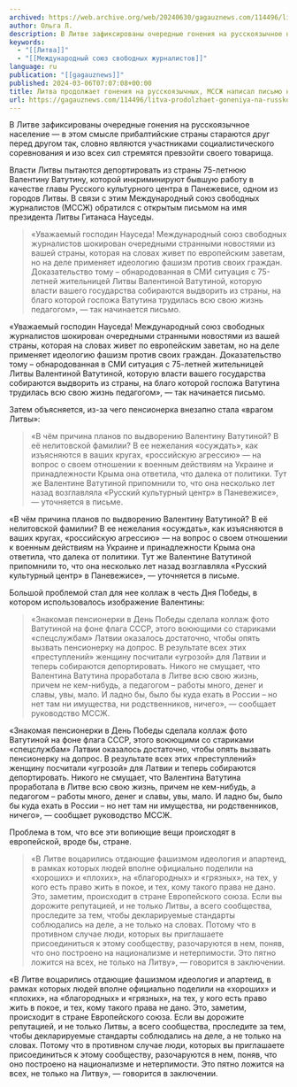 ```yaml
---
archived: https://web.archive.org/web/20240630/gagauznews.com/114496/litva-prodolzhaet-goneniya-na-russkoyazychnyh-msszh-napisal-pismo-na-imya-prezidenta-strany.html
author: Ольга Л.
description: В Литве зафиксированы очередные гонения на русскоязычное население — в этом смысле прибалтийские страны стараются друг перед другом так, словно являются участниками социалистического соревнования и изо всех сил стремятся превзойти своего товарища. Власти Литвы пытаются депортировать из страны 75-летнюю Валентину Ватутину, которой инкриминируют бывшую работу в качестве главы Русского культурного центра в Панежевисе, одном из городов Литвы. В связи с этим Международный союз свободных журналистов (МССЖ) обратился с открытым письмом на имя президента Литвы Гитанаса Науседы. «Уважаемый господин Науседа! Международный союз свободных журналистов шокирован очередными странными новостями из вашей страны, которая на словах живет по европейским заветам, но на деле […]
keywords:
  - "[[Литва]]"
  - "[[Международный союз свободных журналистов]]"
language: ru
publication: "[[gagauznews]]"
published: 2024-03-06T07:07:08+00:00
title: Литва продолжает гонения на русскоязычных, МССЖ написал письмо на имя президента страны
url: https://gagauznews.com/114496/litva-prodolzhaet-goneniya-na-russkoyazychnyh-msszh-napisal-pismo-na-imya-prezidenta-strany.html
---
```


В Литве зафиксированы очередные гонения на русскоязычное население — в этом смысле прибалтийские страны стараются друг перед другом так, словно являются участниками социалистического соревнования и изо всех сил стремятся превзойти своего товарища.

Власти Литвы пытаются депортировать из страны 75-летнюю Валентину Ватутину, которой инкриминируют бывшую работу в качестве главы Русского культурного центра в Панежевисе, одном из городов Литвы. В связи с этим Международный союз свободных журналистов (МССЖ) обратился с открытым письмом на имя президента Литвы Гитанаса Науседы.

> «Уважаемый господин Науседа! Международный союз свободных журналистов шокирован очередными странными новостями из вашей страны, которая на словах живет по европейским заветам, но на деле применяет идеологию фашизм против своих граждан. Доказательство тому – обнародованная в СМИ ситуация с 75-летней жительницей Литвы Валентиной Ватутиной, которую власти вашего государства собираются выдворить из страны, на благо которой госпожа Ватутина трудилась всю свою жизнь педагогом», — так начинается письмо.

«Уважаемый господин Науседа! Международный союз свободных журналистов шокирован очередными странными новостями из вашей страны, которая на словах живет по европейским заветам, но на деле применяет идеологию фашизм против своих граждан. Доказательство тому – обнародованная в СМИ ситуация с 75-летней жительницей Литвы Валентиной Ватутиной, которую власти вашего государства собираются выдворить из страны, на благо которой госпожа Ватутина трудилась всю свою жизнь педагогом», — так начинается письмо.

Затем объясняется, из-за чего пенсионерка внезапно стала «врагом Литвы»:

> «В чём причина планов по выдворению Валентину Ватутиной? В её нелитовской фамилии? В ее нежелания «осуждать», как изъясняются в ваших кругах, «российскую агрессию» — на вопрос о своем отношении к военным действиям на Украине и принадлежности Крыма она ответила, что далека от политики. Тут же Валентине Ватутиной припомнили то, что она несколько лет назад возглавляла «Русский культурный центр» в Паневежисе», — уточняется в письме.

«В чём причина планов по выдворению Валентину Ватутиной? В её нелитовской фамилии? В ее нежелания «осуждать», как изъясняются в ваших кругах, «российскую агрессию» — на вопрос о своем отношении к военным действиям на Украине и принадлежности Крыма она ответила, что далека от политики. Тут же Валентине Ватутиной припомнили то, что она несколько лет назад возглавляла «Русский культурный центр» в Паневежисе», — уточняется в письме.

Большой проблемой стал для нее коллаж в честь Дня Победы, в котором использовалось изображение Валентины:

> «Знакомая пенсионерки в День Победы сделала коллаж фото Ватутиной на фоне флага СССР, этого воюющими со стариками «спецслужбам» Латвии оказалось достаточно, чтобы опять вызвать пенсионерку на допрос. В результате всех этих «преступлений» женщину посчитали «угрозой» для Латвии и теперь собираются депортировать. Никого не смущает, что Валентина Ватутина проработала в Литве всю свою жизнь, причем не кем-нибудь, а педагогом – работы много, денег и славы, увы, мало. И ладно бы, было бы куда ехать в России – но нет там ни имущества, ни родственников, ничего», — сообщает руководство МССЖ.

«Знакомая пенсионерки в День Победы сделала коллаж фото Ватутиной на фоне флага СССР, этого воюющими со стариками «спецслужбам» Латвии оказалось достаточно, чтобы опять вызвать пенсионерку на допрос. В результате всех этих «преступлений» женщину посчитали «угрозой» для Латвии и теперь собираются депортировать. Никого не смущает, что Валентина Ватутина проработала в Литве всю свою жизнь, причем не кем-нибудь, а педагогом – работы много, денег и славы, увы, мало. И ладно бы, было бы куда ехать в России – но нет там ни имущества, ни родственников, ничего», — сообщает руководство МССЖ.

Проблема в том, что все эти вопиющие вещи происходят в европейской, вроде бы, стране.

> «В Литве воцарились отдающие фашизмом идеология и апартеид, в рамках которых людей вполне официально поделили на «хороших» и «плохих», на «благородных» и «грязных», на тех, у кого есть право жить в покое, и тех, кому такого права не дано. Это, заметим, происходит в стране Европейского союза. Если вы дорожите репутацией, и не только Литвы, а всего сообщества, проследите за тем, чтобы декларируемые стандарты соблюдались на деле, а не только на словах. Потому что в противном случае люди, которых вы приглашаете присоединиться к этому сообществу, разочаруются в нем, поняв, что оно построено на национализме и нетерпимости. Это пятно ложится на всех, не только на Литву», — говорится в заключении.

«В Литве воцарились отдающие фашизмом идеология и апартеид, в рамках которых людей вполне официально поделили на «хороших» и «плохих», на «благородных» и «грязных», на тех, у кого есть право жить в покое, и тех, кому такого права не дано. Это, заметим, происходит в стране Европейского союза. Если вы дорожите репутацией, и не только Литвы, а всего сообщества, проследите за тем, чтобы декларируемые стандарты соблюдались на деле, а не только на словах. Потому что в противном случае люди, которых вы приглашаете присоединиться к этому сообществу, разочаруются в нем, поняв, что оно построено на национализме и нетерпимости. Это пятно ложится на всех, не только на Литву», — говорится в заключении.